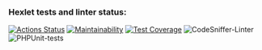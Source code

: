 ### Hexlet tests and linter status:

[![Actions Status](https://github.com/IlyaMur/php-project-lvl2/workflows/hexlet-check/badge.svg)](https://github.com/IlyaMur/php-project-lvl2/actions) [![Maintainability](https://api.codeclimate.com/v1/badges/6edf6b009909fff44632/maintainability)](https://codeclimate.com/github/IlyaMur/php-project-lvl2/maintainability) [![Test Coverage](https://api.codeclimate.com/v1/badges/6edf6b009909fff44632/test_coverage)](https://codeclimate.com/github/IlyaMur/php-project-lvl2/test_coverage) ![CodeSniffer-Linter](https://github.com/IlyaMur/php-project-lvl2/workflows/CodeSniffer-Linter/badge.svg) ![PHPUnit-tests](https://github.com/IlyaMur/php-project-lvl2/workflows/PHPUnit-tests/badge.svg)
